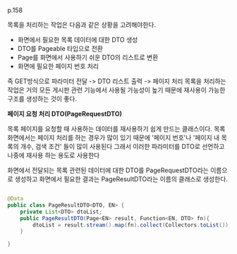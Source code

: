 p.158

목록을 처리하는 작업은 다음과 같은 상황을 고려해야한다. 
- 화면에서 필요한 목록 데이터에 대한 DTO 생성 
- DTO를 Pageable 타입으로 전환
- Page<Entity>를 화면에서 사용하기 쉬운 DTO의 리스트로 변환
- 화면에 필요한 페이지 번호 처리 
  
즉 GET방식으로 파라미터 전달 -> DTO 리스트 출력 -> 페이지 처리 
  목록을 처리하는 작업은 거의 모든 게시판 관련 기능에서 사용될 가능성이 높기 때문에 재사용이 가능한 구조를 생성하는 것이 좋다. 
  
 **페이지 요청 처리 DTO(PageRequestDTO)**
  
목록 페이지를 요청할 때 사용하는 데이터를 재사용하기 쉽게 만드는 클래스이다. 목록 화면에서는 페이지 처리를 하는 경우가 많이 있기 때문에 '페이지 번호'나 '페이지 내 목록의 개수, 검색 조건' 들이 많이 사용된다 
  그래서 이러한 파라미터를 DTO로 선언하고 나중에 재사용 하는 용도로 사용한다 
  
화면에서 전달되는 목록 관련된 데이터에 대한 DTO를 PageRequestDTO라는 이름으로 생성하고 화면에서 필요한 결과는 PageResultDTO라는 이름의 클래스로 생성한다. 
```java

@Data
public class PageResultDTO<DTO, EN> {
    private List<DTO> dtoList;
    public PageResultDTO(Page<EN> result, Function<EN, DTO> fn){
        dtoList = result.stream().map(fn).collect(Collectors.toList());
    }

}
```
